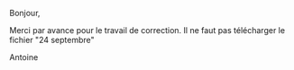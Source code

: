 Bonjour,

Merci par avance pour le travail de correction.
Il ne faut pas télécharger le fichier "24 septembre"

Antoine
